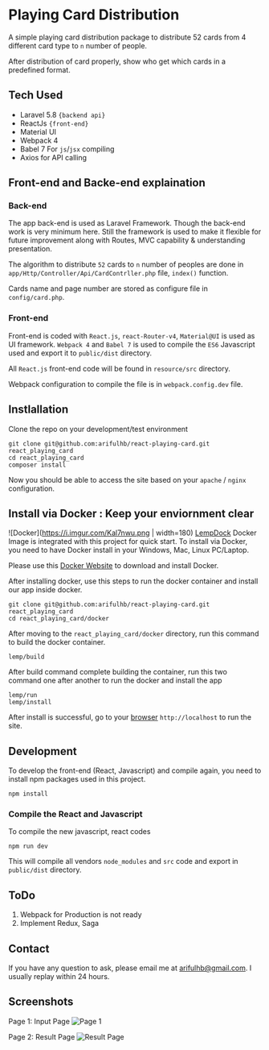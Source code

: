 # Playing Card Distribution 
A simple playing card distribution package to distribute 52 cards from 4 different card type to `n`  number of people. 

After distribution of card properly, show who get which cards in a predefined format.

## Tech Used
- Laravel 5.8 `{backend api}`
- ReactJs `{front-end}`
- Material UI
- Webpack 4
- Babel 7 For `js`/`jsx` compiling
- Axios for API calling

## Front-end and Backe-end explaination
### Back-end
The app back-end is used as Laravel Framework. Though the back-end work is very minimum here. Still the framework is used to make it flexible for future improvement along with Routes, MVC capability & understanding presentation.

The algorithm to distribute `52` cards to `n` number of peoples are done in `app/Http/Controller/Api/CardContrller.php` file, `index()` function.

Cards name and page number are stored as configure file in `config/card.php`.

### Front-end
Front-end is coded with `React.js`, `react-Router-v4`, `Material@UI` is used as UI framework. `Webpack 4` and `Babel 7` is used to compile the `ES6` Javascript used and export it to `public/dist` directory.

All `React.js` front-end code will be found in `resource/src` directory.

Webpack configuration to compile the file is in `webpack.config.dev` file.


## Instlallation
Clone the repo on your development/test environment

```
git clone git@github.com:arifulhb/react-playing-card.git react_playing_card
cd react_playing_card
composer install
```

Now you should be able to access the site based on your `apache` / `nginx` configuration.

## Install via Docker : Keep your enviornment clear
![Docker](https://i.imgur.com/Kal7nwu.png | width=180)
[LempDock](https://github.com/arifulhb/lempdock) Docker Image is integrated with this project for quick start. To install via Docker, you need to have Docker install in your Windows, Mac, Linux PC/Laptop. 


Please use this [Docker Website](https://www.docker.com/products/docker-desktop) to download and install Docker.

After installing docker, use this steps to run the docker container and install our app inside docker. 


```
git clone git@github.com:arifulhb/react-playing-card.git react_playing_card
cd react_playing_card/docker
```
After moving to the `react_playing_card/docker` directory, run this command to build the docker container.
```
lemp/build
```
After build command complete building the container, run this two command one after another to run the docker and install the app
```
lemp/run
lemp/install
```
After install is successful, go to your [browser](http://localhost) `http://localhost` to run the site.

## Development
To develop the front-end (React, Javascript) and compile again, you need to install npm packages used in this project.

```
npm install
```
### Compile the React and Javascript
To compile the new javascript, react codes
```
npm run dev
```
This will compile all vendors `node_modules` and `src` code and export in `public/dist` directory.


## ToDo
1. Webpack for Production is not ready
2. Implement Redux, Saga 
## Contact
If you have any question to ask, please email me at [arifulhb@gmail.com](mailto:arifulhb@gmail.com). 
I usually replay within 24 hours.


## Screenshots

Page 1: Input Page
![Page 1](https://i.imgur.com/KMDJRdN.png)

Page 2: Result Page
![Result Page](https://i.imgur.com/ZvDao4S.png)
